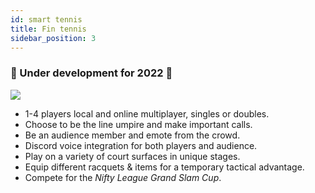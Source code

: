 ```yaml
---
id: smart tennis
title: Fin tennis
sidebar_position: 3
---
```


### 🚧 Under development for 2022 🚧

![](/img/NiftyTennis.jpeg)

- 1-4 players local and online multiplayer, singles or doubles.
- Choose to be the line umpire and make important calls.
- Be an audience member and emote from the crowd.
- Discord voice integration for both players and audience.
- Play on a variety of court surfaces in unique stages.
- Equip different racquets & items for a temporary tactical advantage.
- Compete for the _Nifty League Grand Slam Cup_.
